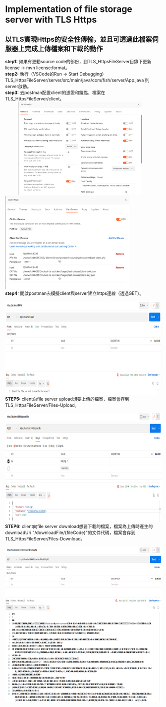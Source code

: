 # Implementation of file storage server with TLS Https
## 以TLS實現Https的安全性傳輸，並且可透過此檔案伺服器上完成上傳檔案和下載的動作
**step1:** 如果有更動source code的部份，到TLS_HttpsFileServer目錄下更新license -> mvn license:format。  
**step2:** 執行（VSCode的Run -> Start Debugging）TLS_HttpsFileServer/server/src/main/java/com/fish/server/App.java 則server啟動。      
**step3:** 去postman配置client的憑證和鑰匙，檔案在 TLS_HttpsFileServer/client。          
&emsp;&emsp;&emsp;<img src="https://github.com/csiemichelin/Implementation-of-file-storage-server-with-TLS-Https/blob/main/TLS_HttpsFileServer/images/postman1.png?raw=true" width="400" height="300"><img src="https://github.com/csiemichelin/Implementation-of-file-storage-server-with-TLS-Https/blob/main/TLS_HttpsFileServer/images/postman2.png?raw=true" width="400" height="300">     
**step4:** 開啟postman去模擬client與server建立https連線（透過GET）。        
&emsp;&emsp;&emsp;<img src="https://github.com/csiemichelin/Implementation-of-file-storage-server-with-TLS-Https/blob/main/TLS_HttpsFileServer/images/knock.png?raw=true" width="1000" height="300">    
**STEP5:** client向file server upload想要上傳的檔案，檔案會存到 TLS_HttpsFileServer/Files-Upload。    
&emsp;&emsp;&emsp;<img src="https://github.com/csiemichelin/Implementation-of-file-storage-server-with-TLS-Https/blob/main/TLS_HttpsFileServer/images/upload.png?raw=true" width="1000" height="350">    
**STEP6:** client向file server download想要下載的檔案，檔案為上傳時產生的 downloadUri "/downloadFile/{fileCode}"的文件代碼，檔案會存到 TLS_HttpsFileServer/Files-Download。       
&emsp;&emsp;&emsp;<img src="https://github.com/csiemichelin/Implementation-of-file-storage-server-with-TLS-Https/blob/main/TLS_HttpsFileServer/images/download.png?raw=true" width="1000" height="500">    
